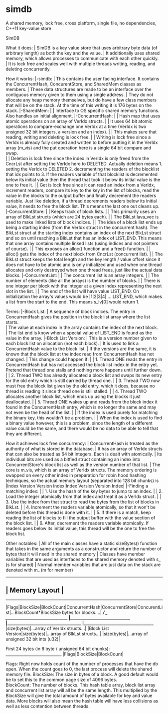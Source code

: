 # simdb
A shared memory, lock free, cross platform, single file, no dependencies, C++11 key-value store






 SimDB

 What it does:
 |  SimDB is a key value store that uses arbitrary byte data (of arbitrary length) as both the key and the value. 
 |  It additionally uses shared memory, which allows processes to communicate with each other quickly.  
 |  It is lock free and scales well with multiple threads writing, reading, and deleting concurrently.  

 How it works:
 |-simdb:
   | This contains the user facing interface. It contains the ConcurrentHash, ConcurentStore, and SharedMem classes as members.
   | These data structures are made to be an interface over the contiguous memory given to them using a single address. 
   | They do not allocate any heap memory themselves, but do have a few class members that will be on the stack. At the time of this writing it is 176 bytes on the stack.
   |-SharedMem:
   |  |  Interface to OS specific shared memory functions.  Also handles an initial alignment.
   |-ConcurrentHash:
   |  |  Hash map that uses atomic operations on an array of VerIdx structs. 
   |  |  It uses 64 bit atomic operations to compare-exchange one VerIdx at a time (VerIdx is two unsigned 32 bit integers, a version and an index). 
   |  |  This makes sure that reading, writing and deleting is lock free. 
   |  |  Writing is lock free since a VerIdx is already fully created and written to before putting it in the VerIdx array (m_vis) and the put operation here is a single 64 bit compare and swap.    
   |  |  Deletion is lock free since the index in VerIdx is only freed from the CncrLst after setting the VerIdx here to DELETED. Actually deletion means 1. setting the VerIdx to DELETED 2. decrementing the readers of the blocklist that idx points to 3. If the readers variable of that blocklist is decremented below its initial value then the thread that took it below its initial value is the one to free it. 
   |  |  Get is lock free since it can read an index from a VerIdx, increment readers, compare its key to the key in the list of blocks, read the value in the blocks to the output buffer and finally decrement the readers variable. Just like deletion, if a thread decrements readers below its initial value, it needs to free the block list.  This means the last one out cleans up.
   |-ConcurrentStore:
   |  |  Keeps track of block lists.
   |  |  This primarily uses an array of BlkLst structs (which are 24 bytes each). 
   |  |  The BlkLst lava_vec is used to make linked lists of block indices. 
   |  |  The idea of a block list ends up being a starting index (from the VerIdx struct in the concurrent hash). The BlkLst struct at the starting index contains an index of the next BlkLst struct and so on until reaching a BlkLst that has an index of LIST_END. This means that one array contains multiple linked lists (using indices and not pointers of course).
   |  |  This exposes an alloc() function and a free() function. 
   |  |  alloc() gets the index of the next block from CncrLst (concurrent list).
   |  |  The BlkLst struct keeps the total length and the key length / value offset since it does not have to be atomic and is only initialized and used when one thread allocates and only destroyed when one thread frees, just like the actual data blocks.
   |-ConcurrentList:
   |  |  The concurrent list is an array integers.
   |  |  The number of elements (like all the arrays) is the number of blocks.
   |  |  There is one integer per block with the integer at a given index representing the next slot in the list.
   |  |  The end of the list will have value LIST_END.  On initialization the array's values would be |1|2|3|4| ... LIST_END, which makes a list from the start to the end. This means s_lv[0] would return 1.

 Terms:
 |-Block List: 
 |  A sequence of block indices.  The entry in ConcurrentHash gives the position in the block list array where the list starts.  
 |  The value at each index in the array contains the index of the next block.  
 |  The list end is know when a special value of LIST_END is found as the value in the array.
 |-Block List Version:
 |  This is a version number given to each block list on allocation (not each block). 
 |  It is used to link a ConcurrentHash value to the block list. 
 |  If the versions are the same, it is known that the block list at the index read from ConcurrentHash has not changed.
 |  This change could happen if:
 |  |  1. Thread ONE reads the entry in ConcurrentHash but has not accessed the block list index in the entry yet. Pretend that thread one stalls and nothing more happens until further down.
 |  |  2. Thread TWO has already allocated a block list and swaps its new entry for the old entry which is still carried by thread one. 
 |  |  3. Thread TWO now must free the block list given by the old entry, which it does, because no thread is reading it since thread one is still stalled.
 |  |  4. Thread TWO allocates another block list, which ends up using the blocks it just deallocated.
 |  |  5. Thread ONE wakes up and reads from the block index it found in the ConcurrentHash entry, which is no longer the same and may not even be the head of the list.
 |  |  If the index is used purely for matching the binary key, this wouldn't be a problem. 
 |  |  When the index is used to find a binary value however, this is a problem, since the length of a different value could be the same, and there would be no data to be able to tell that they are different.

 How it achieves lock free concurrency:
 |  ConcurrentHash is treated as the authority of what is stored in the database. 
 |  It has an array of VerIdx structs that can also be treated as 64 bit integers. Each is dealt with atomically.
 |  Its individual bits are used as a bitfied struct containing an index into ConcurrentStore's block list as well as the version number of that list.
 |  The core is m_vis, which is an array of VerIdx structs. The memory ordering is swapped on every other index in preparation for robin hood hashing techniques, so the actual memory layout (separated into 128 bit chunks) is |Index Version Version Index|Index Version Version Index| 
 |-Finding a matching index: 
 |  |  1. Use the hash of the key bytes to jump to an index.
 |  |  2. Load the integer atomically from that index and treat it as a VerIdx struct.
 |  |  3. Use the index from that struct to read the bytes from the list of blocks in BlkLst. 
 |  |  4. Increment the readers variable atomically, so that it won't be deleted before this thread is done with it.
 |  |  5. If there is a match, keep reading the list of blocks to fill the output buffer with the value section of the block list.
 |  |  6. After, decrement the readers variable atomically.  If readers goes below its initial value, this thread will be the one to free the block list.

 Other notables:
 | All of the main classes have a static sizeBytes() function that takes in the same arguments as a constructor and return the number of bytes that it will need in the shared memory
 | Classes have member variables that are used as interfaces to the shared memory denoted with s_ (s for shared)
 | Normal member variables that are just data on the stack are denoted with m_ (m for member)

 _________________
 | Memory Layout | 
 -----------------
   ______________________________________________________________________________________________________________________
   |Flags|BlockSize|BlockCount|ConcurrentHash|ConcurrentStore|ConcurentList|...BlockCount*BlockSize bytes for blocks....|
       _____________________________/               \_______       \______________________________________________________
 ______|____________________________________   ____________|_________________________________________________    ________|___________________________________________
 |size(bytes)|...array of VerIdx structs...|   |Block List Version|size(bytes)|...array of BlkLst structs...|    |size(bytes)|...array of unsigned 32 bit ints (u32)|


 First 24 bytes (in 8 byte / unsigned 64 bit chunks): 
     ____________________________ 
     |Flags|BlockSize|BlockCount|
  
  Flags:      Right now holds count of the number of processes that have the db open.  When the count goes to 0, the last process will delete the shared memory file.
  BlockSize:  The size in bytes of a block.  A good default would be to set this to the common page size of 4096 bytes.  
  BlockCount: The number of blocks.  This hash table array, block list array and concurrent list array will all be the same length.  This multiplied by the BlockSize will give the total amount of bytes available for key and value data. More blocks will also mean the hash table will have less collisions as well as less contention between threads.

